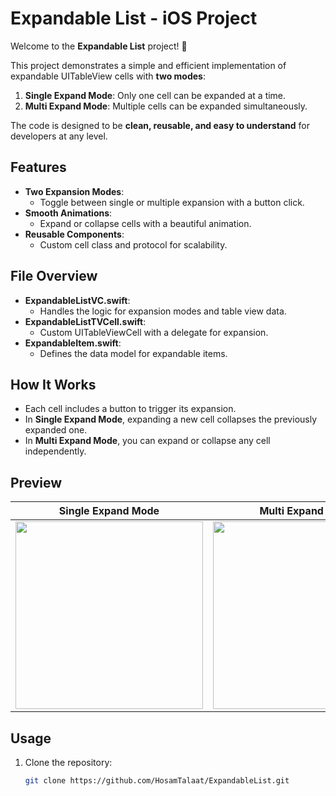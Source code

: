 # Expandable List - iOS Project

Welcome to the **Expandable List** project! 🎉

This project demonstrates a simple and efficient implementation of expandable UITableView cells with **two modes**:
1. **Single Expand Mode**: Only one cell can be expanded at a time.
2. **Multi Expand Mode**: Multiple cells can be expanded simultaneously.

The code is designed to be **clean, reusable, and easy to understand** for developers at any level.

## Features
- **Two Expansion Modes**:
  - Toggle between single or multiple expansion with a button click.
- **Smooth Animations**:
  - Expand or collapse cells with a beautiful animation.
- **Reusable Components**:
  - Custom cell class and protocol for scalability.

## File Overview
- **ExpandableListVC.swift**:
  - Handles the logic for expansion modes and table view data.
- **ExpandableListTVCell.swift**:
  - Custom UITableViewCell with a delegate for expansion.
- **ExpandableItem.swift**:
  - Defines the data model for expandable items.

## How It Works
- Each cell includes a button to trigger its expansion.
- In **Single Expand Mode**, expanding a new cell collapses the previously expanded one.
- In **Multi Expand Mode**, you can expand or collapse any cell independently.

## Preview
| Single Expand Mode         | Multi Expand Mode          |
|----------------------------|----------------------------|
| <img src="https://github.com/user-attachments/assets/7e1b2893-3ff4-4468-8ca2-16cb6778505f" width="300"/> | <img src="https://github.com/user-attachments/assets/b000f9f8-d5b0-4f51-a946-5c239dec6f19" width="300"/> |

## Usage
1. Clone the repository:  
   ```bash
   git clone https://github.com/HosamTalaat/ExpandableList.git
